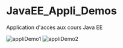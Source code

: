 # JavaEE_Appli_Demos
 Application d'accès aux cours Java EE
 
 ![appliDemo1](https://user-images.githubusercontent.com/77495411/117213840-6c94ff80-adfc-11eb-8a41-d313ccdba9b1.png)
![appliDemo2](https://user-images.githubusercontent.com/77495411/117213848-6ef75980-adfc-11eb-8574-8dcde024d12d.png)

